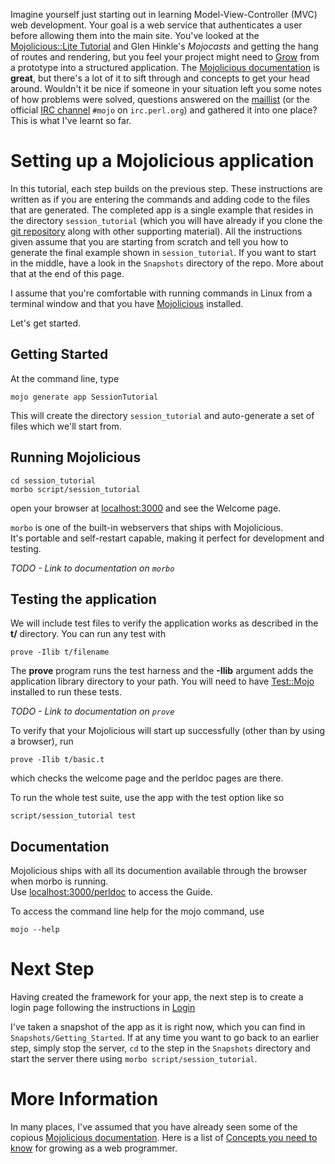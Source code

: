 Imagine yourself just starting out in learning Model-View-Controller (MVC) web development.
Your goal is a web service that authenticates a user before allowing them into the main site.
You've looked at the 
[Mojolicious::Lite Tutorial](http://mojolicious.org/perldoc/Mojolicious/Guides/Tutorial)
and Glen Hinkle's 
_Mojocasts_
and getting the hang of routes and rendering, but you feel your project might need to
[Grow](http://mojolicious.org/perldoc/Mojolicious/Guides/Growing)
from a prototype into a structured application.
The [Mojolicious documentation](http://mojolicious.org/perldoc/Mojolicious/Guides)
is **great**, but there's a lot of it to sift through and concepts to get your head around.
Wouldn't it be nice if someone in your situation left you some notes of how problems were solved,
questions answered on the 
[maillist](http://groups.google.com/group/mojolicious)
(or the official 
[IRC channel](https://chat.mibbit.com/?channel=%23mojo&server=irc.perl.org) 
`#mojo` on `irc.perl.org`)
and gathered it into one place?  This is what I've learnt so far.


# Setting up a Mojolicious application

In this tutorial, each step builds on the previous step.
These instructions are written as if you are entering the commands
and adding code to the files that are generated.
The completed app is a single example that resides in
the directory `session_tutorial` (which you will have already if you clone the 
[git repository](https://github.com/duffee/Mojolicious_session_example) 
along with other supporting material).
All the instructions given assume that you are starting
from scratch and tell you how to generate the final example
shown in `session_tutorial`.
If you want to start in the middle, have a look in the `Snapshots` directory of the repo.
More about that at the end of this page.

I assume that you're comfortable with running commands in Linux from a terminal window
and that you have [Mojolicious](http://mojolicious.org/) installed.

Let's get started.

## Getting Started

At the command line, type
```
mojo generate app SessionTutorial
```
This will create the directory `session_tutorial` and auto-generate a set of files which
we'll start from.

## Running Mojolicious

```
cd session_tutorial
morbo script/session_tutorial
```

open your browser at 
[localhost:3000](http://localhost:3000) 
and see the Welcome page.

`morbo` is one of the built-in webservers that ships with Mojolicious.  
It's portable and self-restart capable, making it perfect for development and testing.

_TODO - Link to documentation on `morbo`_

## Testing the application

We will include test files to verify the application works as described
in the **t/** directory.
You can run any test with
```
prove -Ilib t/filename
```
The **prove** program runs the test harness and the **-Ilib** argument 
adds the application library directory to your path.
You will need to have 
[Test::Mojo](https://metacpan.org/pod/Test::Mojo) installed to run these tests.   

_TODO - Link to documentation on `prove`_

To verify that your Mojolicious will start up successfully (other than by using a browser), run
```
prove -Ilib t/basic.t
```
which checks the welcome page and the perldoc pages are there.

To run the whole test suite, use the app with the test option like so
```
script/session_tutorial test
```

## Documentation

Mojolicious ships with all its documention available through the browser
when morbo is running.  
Use 
[localhost:3000/perldoc](http://localhost:3000/perldoc "Mojolicious Guides") 
to access the Guide.

To access the command line help for the mojo command, use
```
mojo --help
```

# Next Step

Having created the framework for your app, the next step is
to create a login page following the instructions in [Login](Login.md)

I've taken a snapshot of the app as it is right now, 
which you can find in `Snapshots/Getting_Started`.
If at any time you want to go back to an earlier step,
simply stop the server, `cd` to the step in the `Snapshots` directory
and start the server there using `morbo script/session_tutorial`.

# More Information

In many places, I've assumed that you have already seen some of the copious
[Mojolicious documentation](http://mojolicious.org/perldoc/Mojolicious/Guides).
Here is a list of 
[Concepts you need to know](http://mojolicious.org/perldoc/Mojolicious/Guides/Growing#CONCEPTS)
for growing as a web programmer.

